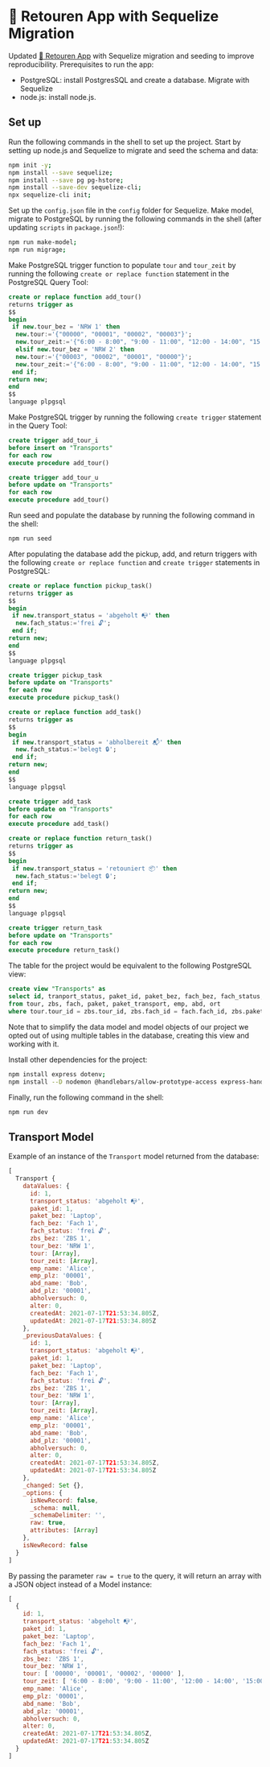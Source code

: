 # 🚚 Retouren App with Sequelize Migration

Updated [🚚 Retouren App](https://github.com/luiul/retoure) with Sequelize migration and seeding to improve reproducibility. Prerequisites to run the app:

- PostgreSQL: install PostgresSQL and create a database. Migrate with Sequelize
- node.js: install node.js.

## Set up

Run the following commands in the shell to set up the project. Start by setting up node.js and Sequelize to migrate and seed the schema and data:

```zsh
npm init -y;
npm install --save sequelize;
npm install --save pg pg-hstore;
npm install --save-dev sequelize-cli;
npx sequelize-cli init;
```

Set up the `config.json` file in the `config` folder for Sequelize. Make model, migrate to PostgreSQL by running the following commands in the shell (after updating `scripts` in `package.json`!):

```zsh
npm run make-model;
npm run migrage;
```

Make PostgreSQL trigger function to populate `tour` and `tour_zeit` by running the following `create or replace function` statement in the PostgreSQL Query Tool:

```sql
create or replace function add_tour()
returns trigger as
$$
begin
 if new.tour_bez = 'NRW 1' then
  new.tour:='{"00000", "00001", "00002", "00003"}';
  new.tour_zeit:='{"6:00 - 8:00", "9:00 - 11:00", "12:00 - 14:00", "15:00 - 17:00"}';
  elsif new.tour_bez = 'NRW 2' then
  new.tour:='{"00003", "00002", "00001", "00000"}';
  new.tour_zeit:='{"6:00 - 8:00", "9:00 - 11:00", "12:00 - 14:00", "15:00 - 17:00"}';
 end if;
return new;
end
$$
language plpgsql
```

Make PostgreSQL trigger by running the following `create trigger` statement in the Query Tool:

```sql
create trigger add_tour_i
before insert on "Transports"
for each row
execute procedure add_tour()
```

```sql
create trigger add_tour_u
before update on "Transports"
for each row
execute procedure add_tour()
```

Run seed and populate the database by running the following command in the shell:

```zsh
npm run seed
```

After populating the database add the pickup, add, and return triggers with the following `create or replace function` and `create trigger` statements in PostgreSQL:

```sql
create or replace function pickup_task()
returns trigger as
$$
begin
 if new.transport_status = 'abgeholt 📭' then
  new.fach_status:='frei 🔓';
 end if;
return new;
end
$$
language plpgsql
```

```sql
create trigger pickup_task
before update on "Transports"
for each row
execute procedure pickup_task()
```

```sql
create or replace function add_task()
returns trigger as
$$
begin
 if new.transport_status = 'abholbereit 📬' then
  new.fach_status:='belegt 🔒';
 end if;
return new;
end
$$
language plpgsql
```

```sql
create trigger add_task
before update on "Transports"
for each row
execute procedure add_task()
```

```sql
create or replace function return_task()
returns trigger as
$$
begin
 if new.transport_status = 'retouniert 📦' then
  new.fach_status:='belegt 🔒';
 end if;
return new;
end
$$
language plpgsql
```

```sql
create trigger return_task
before update on "Transports"
for each row
execute procedure return_task()
```

The table for the project would be equivalent to the following PostgreSQL view:

```sql
create view "Transports" as
select id, tranport_status, paket_id, paket_bez, fach_bez, fach_status, zbs_bez, tour_bez, tour, tour_zeit, emp_name, abd_name, abd_plz, versuch, "alter", "createdAt", "updatedAt"
from tour, zbs, fach, paket, paket_transport, emp, abd, ort
where tour.tour_id = zbs.tour_id, zbs.fach_id = fach.fach_id, zbs.paket_id = paket.paket_id, paket.paket_id = paket_transport.paket_id, fach.fach_id = paket_transport.fach_id, paket_transport.emp_id = emp.emp_id, paket_transport.abd_id = abd.abd_id, emp.plz = ort.plz, abd.plz = ort.plz
```

Note that to simplify the data model and model objects of our project we opted out of using multiple tables in the database, creating this view and working with it.

Install other dependencies for the project:

```zsh
npm install express dotenv;
npm install --D nodemon @handlebars/allow-prototype-access express-handlebars handlebars;
```

Finally, run the following command in the shell:

```zsh
npm run dev
```

## Transport Model

Example of an instance of the `Transport` model returned from the database:

```javascript
[
  Transport {
    dataValues: {
      id: 1,
      transport_status: 'abgeholt 📭',
      paket_id: 1,
      paket_bez: 'Laptop',
      fach_bez: 'Fach 1',
      fach_status: 'frei 🔓',
      zbs_bez: 'ZBS 1',
      tour_bez: 'NRW 1',
      tour: [Array],
      tour_zeit: [Array],
      emp_name: 'Alice',
      emp_plz: '00001',
      abd_name: 'Bob',
      abd_plz: '00001',
      abholversuch: 0,
      alter: 0,
      createdAt: 2021-07-17T21:53:34.805Z,
      updatedAt: 2021-07-17T21:53:34.805Z
    },
    _previousDataValues: {
      id: 1,
      transport_status: 'abgeholt 📭',
      paket_id: 1,
      paket_bez: 'Laptop',
      fach_bez: 'Fach 1',
      fach_status: 'frei 🔓',
      zbs_bez: 'ZBS 1',
      tour_bez: 'NRW 1',
      tour: [Array],
      tour_zeit: [Array],
      emp_name: 'Alice',
      emp_plz: '00001',
      abd_name: 'Bob',
      abd_plz: '00001',
      abholversuch: 0,
      alter: 0,
      createdAt: 2021-07-17T21:53:34.805Z,
      updatedAt: 2021-07-17T21:53:34.805Z
    },
    _changed: Set {},
    _options: {
      isNewRecord: false,
      _schema: null,
      _schemaDelimiter: '',
      raw: true,
      attributes: [Array]
    },
    isNewRecord: false
  }
]
```

By passing the parameter `raw = true` to the query, it will return an array with a JSON object instead of a Model instance:

```javascript
[
  {
    id: 1,
    transport_status: 'abgeholt 📭',
    paket_id: 1,
    paket_bez: 'Laptop',
    fach_bez: 'Fach 1',
    fach_status: 'frei 🔓',
    zbs_bez: 'ZBS 1',
    tour_bez: 'NRW 1',
    tour: [ '00000', '00001', '00002', '00000' ],
    tour_zeit: [ '6:00 - 8:00', '9:00 - 11:00', '12:00 - 14:00', '15:00 - 17:00' ],
    emp_name: 'Alice',
    emp_plz: '00001',
    abd_name: 'Bob',
    abd_plz: '00001',
    abholversuch: 0,
    alter: 0,
    createdAt: 2021-07-17T21:53:34.805Z,
    updatedAt: 2021-07-17T21:53:34.805Z
  }
]
```
